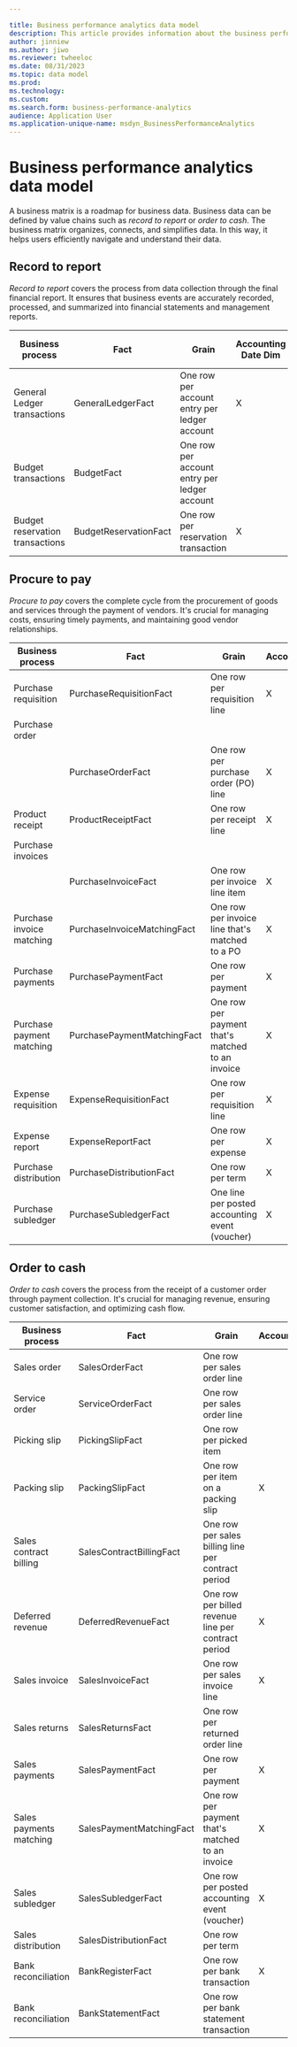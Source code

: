 ```yaml
---

title: Business performance analytics data model
description: This article provides information about the business performance analytics data model.
author: jinniew
ms.author: jiwo
ms.reviewer: twheeloc 
ms.date: 08/31/2023
ms.topic: data model
ms.prod: 
ms.technology:
ms.custom:
ms.search.form: business-performance-analytics
audience: Application User
ms.application-unique-name: msdyn_BusinessPerformanceAnalytics
---
```


# Business performance analytics data model

A business matrix is a roadmap for business data. Business data can be defined by value chains such as *record to report* or *order to cash*. The business matrix organizes, connects, and simplifies data. In this way, it helps users efficiently navigate and understand their data.

## Record to report

*Record to report* covers the process from data collection through the final financial report. It ensures that business events are accurately recorded, processed, and summarized into financial statements and management reports.

| Business process | Fact | Grain | Accounting Date Dim | CalendarDateDim | Reporting dimensions | Ledger | Reference Number | General ledger account | SubledgerNumber |
|---|---|---|---|---|---|---|---|---|---|
| General Ledger transactions | GeneralLedgerFact| One row per account entry per ledger account | X | X | X | X | X | X | X |
| Budget transactions | BudgetFact | One row per account entry per ledger account | | X | X | X | X | X | |
| Budget reservation transactions | BudgetReservationFact | One row per reservation transaction | X | | X | X | X | X | |

## Procure to pay

*Procure to pay* covers the complete cycle from the procurement of goods and services through the payment of vendors. It's crucial for managing costs, ensuring timely payments, and maintaining good vendor relationships.

| Business process | Fact | Grain | AccountingDateDim | Reporting Dimensions | DateDim | ProductDim | AssetDim | StorageLocationDim | PostalAddressDim | ReportingDimensionsDim | PartyDimDim | ProjectDim | NumberDim | LedgerDim | GeneralLedgerAccountDim2 | SubledgerNumberDim | BankAccountDim |
|---|---|---|---|---|---|---|---|---|---|---|---|---|---|---|---|---|---|
| Purchase requisition | PurchaseRequisitionFact | One row per requisition line | X | X | | X | X | X | X | | X | X | X | X | | | |
| Purchase order | | | | | | | | | | | | | | | | | |
| | PurchaseOrderFact | One row per purchase order (PO) line | X | X | | X | X | X | X | | X | X | X | X | | X | |
| Product receipt | ProductReceiptFact | One row per receipt line | X | X | | X | X | X | X | | X | | X | X | | | |
| Purchase invoices | | | | | | | | | | | | | | | | | |
| | PurchaseInvoiceFact | One row per invoice line item | X | X | X | X | X | X | X | | X | X | X | X | | X | |
| Purchase invoice matching | PurchaseInvoiceMatchingFact | One row per invoice line that's matched to a PO | X | X | X | X | X | X | | | X | | X | X | | | |
| Purchase payments | PurchasePaymentFact | One row per payment | X | X | X | | | | X | | X | | X | X | | X | X |
| Purchase payment matching | PurchasePaymentMatchingFact | One row per payment that's matched to an invoice | X | X | | | | | X | | X | | X | X | | X | |
| Expense requisition | ExpenseRequisitionFact | One row per requisition line | X | X | | | | | X | | X | X | X | | | | |
| Expense report | ExpenseReportFact | One row per expense | X | X | | | | | X | | X | X | X | X | | X | |
| Purchase distribution | PurchaseDistributionFact | One row per term | X | X | | | | | | | | | X | X | | X | |
| Purchase subledger | PurchaseSubledgerFact | One line per posted accounting event (voucher) | X | X | X | | | | X | X | X | X | | X | | X | |

## Order to cash

*Order to cash* covers the process from the receipt of a customer order through payment collection. It's crucial for managing revenue, ensuring customer satisfaction, and optimizing cash flow.

| Business process | Fact | Grain | AccountingDateDim | BankAccountDim | LedgerDim | DateDim | NumberDim (RPD) | PartyDim | BuyingPartyDim | ProductDim | ProjectDim | PotalAddressDim | ReportingDimensionsDim | StorageLocationDim | SubledgerNumberDim | SalesCategory | WorkerDim | DeliveryModeDim |
|---|---|---|---|---|---|---|---|---|---|---|---|---|---|---|---|---|---|---|
| Sales order | SalesOrderFact | One row per sales order line | | | X | | X | X | X | X | X | X | X | X | X | | | |
| Service order | ServiceOrderFact | One row per sales order line | | | X | | X | | X | X | X | X | X | | X | | X | |
| Picking slip | PickingSlipFact | One row per picked item | | | X | | X | | X | X | | | | X | | | X | X |
| Packing slip | PackingSlipFact | One row per item on a packing slip | X | | X | | X | | X | X | | X | | X | X | X | | X |
| Sales contract billing | SalesContractBillingFact| One row per sales billing line per contract period | | | X | | X | | X | X | X | | X | X | | | | |
| Deferred revenue| DeferredRevenueFact | One row per billed revenue line per contract period | X | | X | | | | | | | | | | | | | |
| Sales invoice | SalesInvoiceFact | One row per sales invoice line | X | | X | | X | | X | X | X | X | | X | X | X | | |
| Sales returns | SalesReturnsFact | One row per returned order line | | | X | | X | | X | X | | X | | X | | X | | |
| Sales payments| SalesPaymentFact | One row per payment | X | X | X | | X | X | X | | | X | X | | X | | | |
| Sales payments matching | SalesPaymentMatchingFact | One row per payment that's matched to an invoice | X | | X | | X | | X | | | X | | | X | | | |
| Sales subledger| SalesSubledgerFact| One row per posted accounting event (voucher) | X | | X | | | | X | | | X | X | | X | | | |
| Sales distribution| SalesDistributionFact | One row per term | | | | | | | | | | | | | | | | |
| Bank reconciliation | BankRegisterFact | One row per bank transaction | X | X | X | | X | | | | | | | | X | | | |
| Bank reconciliation| BankStatementFact | One row per bank statement transaction | | X | X | | X | | | | | | | | X | | | |
